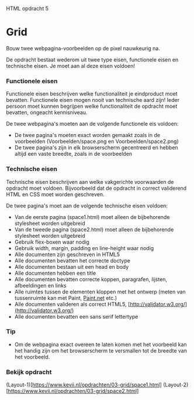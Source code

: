 HTML opdracht 5

# Grid
Bouw twee webpagina-voorbeelden op de pixel nauwkeurig na.

De opdracht bestaat wederom uit twee type eisen, functionele eisen en technische eisen. Je moet aan al deze eisen voldoen!

### Functionele eisen

Functionele eisen beschrijven welke functionaliteit je eindproduct moet bevatten. Functionele eisen mogen nooit van technische aard zijn! Ieder persoon moet kunnen begrijpen welke functionaliteit de opdracht moet bevatten, ongeacht kennisniveau.

De twee webpagina's moeten aan de volgende functionele eis voldoen:

* De twee pagina's moeten exact worden gemaakt zoals in de voorbeelden (Voorbeelden/space.png en Voorbeelden/space2.png)
* De twee pagina's zijn in elk browserscherm gecentreerd en hebben altijd een vaste breedte, zoals in de voorbeelden

### Technische eisen
Technische eisen beschrijven aan welke vakgerichte voorwaarden de opdracht moet voldoen. Bijvoorbeeld dat de opdracht in correct validerend HTML en CSS moet worden geschreven.

De twee pagina's moet aan de volgende technische eisen voldoen:
* Van de eerste pagina (space1.html) moet alleen de bijbehorende stylesheet worden uitgebreid
* Van de tweede pagina (space2.html) moet alleen de bijbehorende stylesheet worden uitgebreid
* Gebruik flex-boxen waar nodig
* Gebruik width, margin, padding en line-height waar nodig
* Alle documenten zijn geschreven in HTML5
* Alle documenten bevatten het correcte doctype
* Alle documenten bestaan uit een head en body
* Alle documenten hebben een title
* Alle documenten bevatten correcte koppen, paragrafen, lijsten, afbeeldingen en links
* Alle ruimtes tussen de elementen kloppen met het ontwerp (meten van tussenruimte kan met Paint,  [Paint.net](http://www.getpaint.net/index.html)  etc.)
* Alle documenten valideren als correct HTML5, [http://validator.w3.org/](http://validator.w3.org/)
* Alle documenten bevatten een sans serif lettertype

### Tip
* Om de webpagina exact overeen te laten komen met het voorbeeld kan het handig zijn om het browserscherm te versmallen tot de breedte van het voorbeeld.

### Bekijk opdracht
(Layout-1)[https://www.kevii.nl/opdrachten/03-grid/space1.html]
(Layout-2)[https://www.kevii.nl/opdrachten/03-grid/space2.html]

